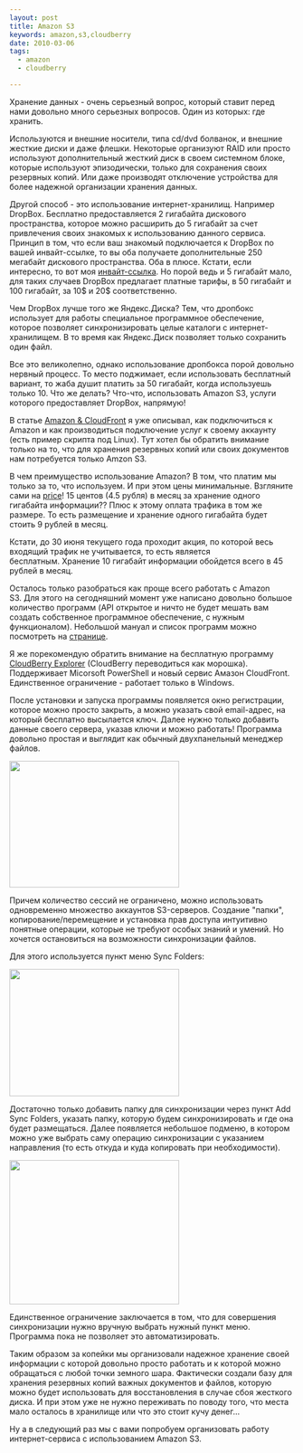 ```yaml
--- 
layout: post
title: Amazon S3
keywords: amazon,s3,cloudberry
date: 2010-03-06
tags:
  - amazon
  - cloudberry

---
```

Хранение данных - очень серьезный вопрос, который ставит перед нами довольно много серьезных вопросов. Один из которых: где хранить.

Используются и внешние носители, типа cd/dvd болванок, и внешние жесткие диски и даже флешки. Некоторые организуют RAID или просто используют дополнительный жесткий диск в своем системном блоке, которые используют эпизодически, только для сохранения своих резервных копий. Или даже производят отключение устройства для более надежной организации хранения данных.

Другой способ - это использование интернет-хранилищ. Например DropBox. Бесплатно
предоставляется 2 гигабайта дискового пространства, которое можно расширить до 5 гигабайт
за счет привлечения своих знакомых к использованию данного сервиса. Принцип в том, что
если ваш знакомый подключается к DropBox по вашей инвайт-ссылке, то вы оба получаете
дополнительные 250 мегабайт дискового пространства. Оба в плюсе. Кстати, если интересно,
то вот моя <a href="https://www.dropbox.com/referrals/NTEwMTE2NzU5" rel="nofollow">инвайт-ссылка</a>. Но порой ведь и 5 гигабайт мало, для таких случаев DropBox предлагает платные тарифы, в 50 гигабайт и 100 гигабайт, за 10$ и 20$ соответственно.

Чем DropBox лучше того же Яндекс.Диска? Тем, что дропбокс использует для работы специальное программное обеспечение, которое позволяет синхронизировать целые каталоги с интернет-хранилищем. В то время как Яндекс.Диск позволяет только сохранить один файл.

Все это великолепно, однако использование дропбокса порой довольно нервный процесс. То место поджимает, если использовать бесплатный вариант, то жаба душит платить за 50 гигабайт, когда используешь только 10. Что же делать? Что-что, использовать Amazon S3, услуги которого предоставляет DropBox, напрямую!

В статье <a href="/2010/03/03/wordpress-amazon/">Amazon &amp; CloudFront</a> я уже описывал, как подключиться к Amazon и как производиться подключение услуг к своему аккаунту (есть пример скрипта под Linux). Тут хотел бы обратить внимание только на то, что для хранения резервных копий или своих документов нам потребуется только Amzon S3.

В чем преимущество использование Amazon? В том, что платим мы только за то, что используем. И при этом цены минимальные. Взгляните сами на <a href="http://aws.amazon.com/s3/#pricing" rel="nofollow">price</a>! 15 центов (4.5 рубля) в месяц за хранение одного гигабайта информации?? Плюс к этому оплата трафика в том же размере. То есть размещение и хранение одного гигабайта будет стоить 9 рублей в месяц.

Кстати, до 30 июня текущего года проходит акция, по которой весь входящий трафик не учитывается, то есть является бесплатным. Хранение 10 гигабайт информации обойдется всего в 45 рублей в месяц.

Осталось только разобраться как проще всего работать с Amazon S3. Для этого на сегодняшний момент уже написано довольно большое количество программ (API открытое и ничто не будет мешать вам создать собственное программное обеспечение, с нужным функционалом). Небольшой мануал и список программ можно посмотреть на <a href="http://absolvo.ru/2008-09-22/amazon-s3-rukovodstvo-dlya-nachinayushhego/" rel="nofollow">странице</a>.

Я же порекомендую обратить внимание на бесплатную программу <a href="http://www.cloudberrylab.com/?page=cloudberry-explorer-amazon-s3" rel="nofollow">CloudBerry Explorer</a> (CloudBerry переводиться как морошка). Поддерживает Micorsoft PowerShell и новый сервис Амазон CloudFront. Единственное ограничение - работает только в Windows.

После установки и запуска программы появляется окно регистрации, которое можно просто закрыть, а можно указать свой email-адрес, на который бесплатно высылается ключ. Далее нужно только добавить данные своего сервера, указав ключи и можно работать! Программа довольно простая и выглядит как обычный двухпанельный менеджер файлов.

<a href="http://static.juev.ru/2010/03/CloudBerry.png"><img class="aligncenter size-medium wp-image-928" title="CloudBerry" src="http://static.juev.ru/2010/03/CloudBerry-300x224.png" alt="" width="300" height="224" /></a>

Причем количество сессий не ограничено, можно использовать одновременно множество аккаунтов S3-серверов. Создание "папки", копирование/перемещение и установка прав доступа интуитивно понятные операции, которые не требуют особых знаний и умений. Но хочется остановиться на возможности синхронизации файлов.

Для этого используется пункт меню Sync Folders:

<a href="http://static.juev.ru/2010/03/CloudBerry-menu.png"><img class="aligncenter size-medium wp-image-929" title="CloudBerry-menu" src="http://static.juev.ru/2010/03/CloudBerry-menu-300x225.png" alt="" width="300" height="225" /></a>

Достаточно только добавить папку для синхронизации через пункт Add Sync Folders, указать папку, которую будем синхронизировать и где она будет размещаться. Далее появляется небольшое подменю, в котором можно уже выбрать саму операцию синхронизации с указанием направления (то есть откуда и куда копировать при необходимости).

<a href="http://static.juev.ru/2010/03/CloudBerry-Sync.png"><img class="aligncenter size-medium wp-image-930" title="CloudBerry-Sync" src="http://static.juev.ru/2010/03/CloudBerry-Sync-300x255.png" alt="" width="300" height="255" /></a>

Единственное ограничение заключается в том, что для совершения синхронизации нужно вручную выбрать нужный пункт меню. Программа пока не позволяет это автоматизировать.

Таким образом за копейки мы организовали надежное хранение своей информации с которой довольно просто работать и к которой можно обращаться с любой точки земного шара. Фактически создали базу для хранения резервных копий важных документов и файлов, которую можно будет использовать для восстановления в случае сбоя жесткого диска. И при этом уже не нужно переживать по поводу того, что места мало осталось в хранилище или что это стоит кучу денег...

Ну а в следующий раз мы с вами попробуем организовать работу интернет-сервиса с использованием Amazon S3.
